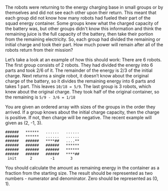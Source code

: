 The robots were returning to the energy charging base in small groups or by themselves and did not see each other upon their return. This meant that each group did not know how many robots had fueled their part of the squad energy container.
Some groups knew what the charged capacity of the battery was,
but other groups didn't know this information and think the remaining juice is the full capacity of the battery, then take their portion from the remaining electricity.
So, each group had divided the remaining or initial charge and took their part.
How much power will remain after all of the robots return from their mission?

Let’s take a look at an example of how this should work:
There are 6 robots. The first group consists of 2 robots.
They had divided the energy into 6 parts and took 2/6 of it.
The remainder of the energy is 2/3 of the initial charge.
Next returns a single robot, it doesn’t know about the original charge of the battery, so it divides the remaining energy into 6 parts and takes 1 part.
This leaves `10/18 = 5/9`. The last group is 3 robots, which knew about the original charge.
They took half of the original container, so the remaining is `5/9 - 3/6 = 1/18`

You are given an ordered array with sizes of the groups in the order they arrived.
If a group knows about the initial charge capacity, then the charge is positive.
If not, then charge will be negative. The recent example will given as (2, -1, 3).

```
######   ******   ......   ...... 
######   ******   ......   ......
######   ######   ****##   ....**
######   ######   ######   ****** 
######   ######   ######   ******
######   ######   ######   ****##
 init      2        -1       3
```

You should calculate the amount as remaining energy in the container as a fraction from the starting size.
The result should be represented as two numbers - numerator and denominator.
Zero should be represented as (0, 1).
